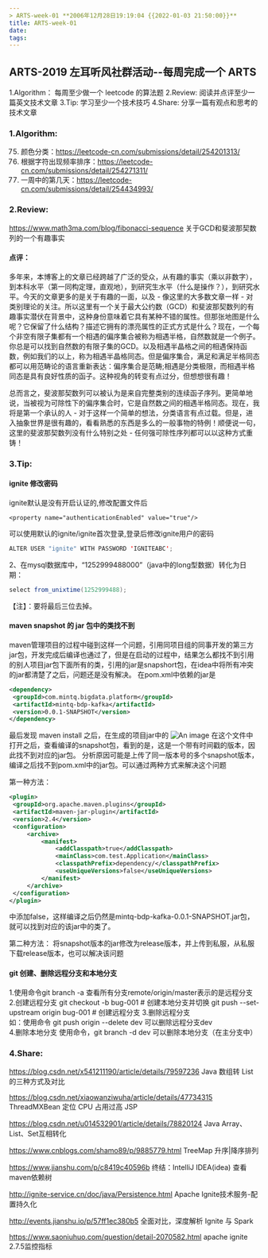 ```yaml
---
> ARTS-week-01 **2006年12月28日19:19:04 {{2022-01-03 21:50:00}}**
title: ARTS-week-01
date: 
tags:
---
```



## ARTS-2019 左耳听风社群活动--每周完成一个 ARTS
1.Algorithm： 每周至少做一个 leetcode 的算法题
2.Review: 阅读并点评至少一篇英文技术文章
3.Tip: 学习至少一个技术技巧
4.Share: 分享一篇有观点和思考的技术文章

### 1.Algorithm:

75. 颜色分类：https://leetcode-cn.com/submissions/detail/254201313/
451. 根据字符出现频率排序：https://leetcode-cn.com/submissions/detail/254271311/
1185. 一周中的第几天：https://leetcode-cn.com/submissions/detail/254434993/

### 2.Review:

https://www.math3ma.com/blog/fibonacci-sequence
关于GCD和斐波那契数列的一个有趣事实

#### 点评：

多年来，本博客上的文章已经跨越了广泛的受众，从有趣的事实（乘以非数字），到本科水平（第一同构定理，直观地），到研究生水平（什么是操作？），到研究水平。今天的文章更多的是关于有趣的一面，以及 - 像这里的大多数文章一样 - 对类别理论的关注。所以这里有一个关于最大公约数（GCD）和斐波那契数列的有趣事实潜伏在背景中，这种身份意味着它具有某种不错的属性。但那张地图是什么呢？它保留了什么结构？描述它拥有的漂亮属性的正式方式是什么？现在，一个每个非空有限子集都有一个相遇的偏序集合被称为相遇半格，自然数就是一个例子。你总是可以找到自然数的有限子集的GCD。以及相遇半晶格之间的相遇保持函数，例如我们的以上，称为相遇半晶格同态。但是偏序集合，满足和满足半格同态都可以用范畴论的语言重新表达：偏序集合是范畴;相遇是分类极限，而相遇半格同态是具有良好性质的函子。这种视角的转变有点过分，但想想很有趣！

总而言之，斐波那契数列可以被认为是来自完整类别的连续函子序列。更简单地说，当被视为可除性下的偏序集合时，它是自然数之间的相遇半格同态。现在，我将是第一个承认的人 - 对于这样一个简单的想法，分类语言有点过载。但是，进入抽象世界是很有趣的，看看熟悉的东西是多么的一般事物的特例！顺便说一句，这里的斐波那契数列没有什么特别之处 - 任何强可除性序列都可以以这种方式重铸！

### 3.Tip:

#### ignite 修改密码
ignite默认是没有开启认证的,修改配置文件后
```shell
<property name="authenticationEnabled" value="true"/>
```
可以使用默认的ignite/ignite首次登录,登录后修改ignite用户的密码
```java
ALTER USER "ignite" WITH PASSWORD 'IGNITEABC';
```

2、在mysql数据库中，“1252999488000”（java中的long型数据）转化为日期：
```java
select from_unixtime(1252999488);
```
【注】：要将最后三位去掉。

#### maven snapshot 的 jar 包中的类找不到
maven管理项目的过程中碰到这样一个问题，引用同项目组的同事开发的第三方jar包，开发完成后编译也通过了，但是在启动的过程中，结果怎么都找不到引用的别人项目jar包下面所有的类，引用的jar是snapshort包，在idea中将所有冲突的jar都清楚了之后，问题还是没有解决。
在pom.xml中依赖的jar是
```xml
<dependency>
 <groupId>com.mintq.bigdata.platform</groupId>
 <artifactId>mintq-bdp-kafka</artifactId>
 <version>0.0.1-SNAPSHOT</version>
</dependency>
```
最后发现 maven install 之后，在生成的项目jar中的
![An image](./images/ARTS-week-01-1.gif)
在这个文件中打开之后，查看编译的snapshot包，看到的是，这是一个带有时间戳的版本，因此找不到对应的jar包。
分析原因可能是上传了同一版本号的多个snapshot版本，编译之后找不到pom.xml中的jar包。可以通过两种方式来解决这个问题

第一种方法：
```xml
<plugin>
 <groupId>org.apache.maven.plugins</groupId>
 <artifactId>maven-jar-plugin</artifactId>
 <version>2.4</version>
 <configuration>
     <archive>
         <manifest>
             <addClasspath>true</addClasspath>
             <mainClass>com.test.Application</mainClass>
             <classpathPrefix>dependency/</classpathPrefix>
             <useUniqueVersions>false</useUniqueVersions>
         </manifest>
     </archive>
 </configuration>
</plugin>
```
中添加<useUniqueVersions>false</useUniqueVersions>，这样编译之后仍然是mintq-bdp-kafka-0.0.1-SNAPSHOT.jar包，就可以找到对应的该jar中的类了。

第二种方法：
将snapshot版本的jar修改为release版本，并上传到私服，从私服下载release版本，也可以解决该问题

#### git 创建、删除远程分支和本地分支
1.使用命令git branch -a 查看所有分支remote/origin/master表示的是远程分支
2.创建远程分支
git checkout -b bug-001  # 创建本地分支并切换
git push --set-upstream origin bug-001  # 创建远程分支
3.删除远程分支   
如：使用命令 git push origin --delete dev   可以删除远程分支dev   
4.删除本地分支
使用命令，git branch -d dev 可以删除本地分支（在主分支中）

### 4.Share:

https://blog.csdn.net/x541211190/article/details/79597236
Java 数组转 List 的三种方式及对比

https://blog.csdn.net/xiaowanziwuha/article/details/47734315
ThreadMXBean 定位 CPU 占用过高 JSP

https://blog.csdn.net/u014532901/article/details/78820124
Java Array、List、Set互相转化

https://www.cnblogs.com/shamo89/p/9885779.html
TreeMap 升序|降序排列

https://www.jianshu.com/p/c8419c40596b
终结：IntelliJ IDEA(idea) 查看 maven依赖树

http://ignite-service.cn/doc/java/Persistence.html
Apache Ignite技术服务-配置持久化

http://events.jianshu.io/p/57ff1ec380b5
全面对比，深度解析 Ignite 与 Spark

https://www.saoniuhuo.com/question/detail-2070582.html
apache ignite 2.7.5监控指标